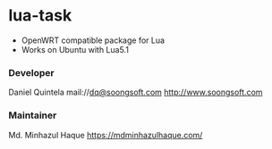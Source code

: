 # lua-task

* OpenWRT compatible package for Lua
* Works on Ubuntu with Lua5.1

### Developer

Daniel Quintela
mail://dq@soongsoft.com
http://www.soongsoft.com

### Maintainer

Md. Minhazul Haque
https://mdminhazulhaque.com/
